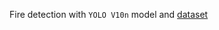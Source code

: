 Fire detection with `YOLO V10n` model and [dataset](https://universe.roboflow.com/catargiuconstantinvocdataset/vocfinaldataset/dataset/1#)
